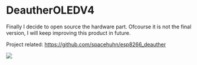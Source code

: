 # DeautherOLEDV4
Finally I decide to open source the hardware part.
Ofcourse it is not the final version, I will keep improving this product in future.


Project related: https://github.com/spacehuhn/esp8266_deauther


![](https://github.com/lspoplove/D-duino/blob/master/Documents/1%20-%20%E9%80%9F%E5%8D%96%E9%80%9A.jpg)
